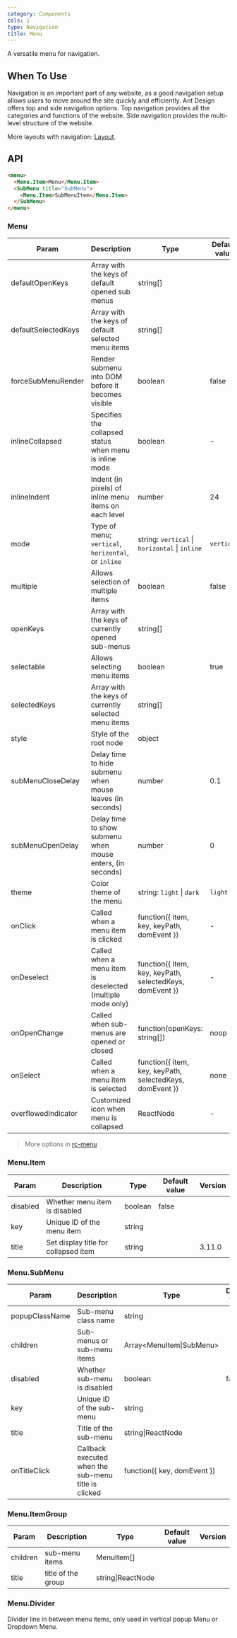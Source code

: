 ```yaml
---
category: Components
cols: 1
type: Navigation
title: Menu
---
```


A versatile menu for navigation.

## When To Use

Navigation is an important part of any website, as a good navigation setup allows users to move around the site quickly and efficiently. Ant Design offers top and side navigation options. Top navigation provides all the categories and functions of the website. Side navigation provides the multi-level structure of the website.

More layouts with navigation: [Layout](/components/layout).

## API

```html
<menu>
  <Menu.Item>Menu</Menu.Item>
  <SubMenu title="SubMenu">
    <Menu.Item>SubMenuItem</Menu.Item>
  </SubMenu>
</menu>
```

### Menu

| Param               | Description                                                | Type                                                     | Default value | Version |
| ------------------- | ---------------------------------------------------------- | -------------------------------------------------------- | ------------- | ------- |
| defaultOpenKeys     | Array with the keys of default opened sub menus            | string\[]                                                |               |         |
| defaultSelectedKeys | Array with the keys of default selected menu items         | string\[]                                                |               |         |
| forceSubMenuRender  | Render submenu into DOM before it becomes visible          | boolean                                                  | false         |         |
| inlineCollapsed     | Specifies the collapsed status when menu is inline mode    | boolean                                                  | -             |         |
| inlineIndent        | Indent (in pixels) of inline menu items on each level      | number                                                   | 24            |         |
| mode                | Type of menu; `vertical`, `horizontal`, or `inline`        | string: `vertical` \| `horizontal` \| `inline`           | `vertical`    |         |
| multiple            | Allows selection of multiple items                         | boolean                                                  | false         |         |  
| openKeys            | Array with the keys of currently opened sub-menus          | string\[]                                                |               |         |
| selectable          | Allows selecting menu items                                | boolean                                                  | true          |         |
| selectedKeys        | Array with the keys of currently selected menu items       | string\[]                                                |               |         |
| style               | Style of the root node                                     | object                                                   |               |         |
| subMenuCloseDelay   | Delay time to hide submenu when mouse leaves (in seconds)  | number                                                   | 0.1           |         |
| subMenuOpenDelay    | Delay time to show submenu when mouse enters, (in seconds) | number                                                   | 0             |         |
| theme               | Color theme of the menu                                    | string: `light` \| `dark`                                | `light`       |         |
| onClick             | Called when a menu item is clicked                         | function({ item, key, keyPath, domEvent })               | -             |         |
| onDeselect          | Called when a menu item is deselected (multiple mode only) | function({ item, key, keyPath, selectedKeys, domEvent }) | -             |         |
| onOpenChange        | Called when sub-menus are opened or closed                 | function(openKeys: string\[])                            | noop          |         |
| onSelect            | Called when a menu item is selected                        | function({ item, key, keyPath, selectedKeys, domEvent }) | none          |         |
| overflowedIndicator | Customized icon when menu is collapsed                     | ReactNode                                                | -             | 3.16.0  |

> More options in [rc-menu](https://github.com/react-component/menu#api)

### Menu.Item

| Param    | Description                          | Type    | Default value | Version |
| -------- | ------------------------------------ | ------- | ------------- | ------- |
| disabled | Whether menu item is disabled        | boolean | false         |         |
| key      | Unique ID of the menu item           | string  |               |         |
| title    | Set display title for collapsed item | string  |               | 3.11.0  |

### Menu.SubMenu

| Param          | Description                                          | Type                        | Default value | Version |
| -------------- | ---------------------------------------------------- | --------------------------- | ------------- | ------- |
| popupClassName | Sub-menu class name                                  | string                      |               | 3.22.0  |
| children       | Sub-menus or sub-menu items                          | Array&lt;MenuItem\|SubMenu> |               |         |
| disabled       | Whether sub-menu is disabled                         | boolean                     | false         |         |
| key            | Unique ID of the sub-menu                            | string                      |               |         |
| title          | Title of the sub-menu                                | string\|ReactNode           |               |         |
| onTitleClick   | Callback executed when the sub-menu title is clicked | function({ key, domEvent }) |               |         |

### Menu.ItemGroup

| Param    | Description        | Type              | Default value | Version |
| -------- | ------------------ | ----------------- | ------------- | ------- |
| children | sub-menu items     | MenuItem\[]       |               |         |
| title    | title of the group | string\|ReactNode |               |         |

### Menu.Divider

Divider line in between menu items, only used in vertical popup Menu or Dropdown Menu.
